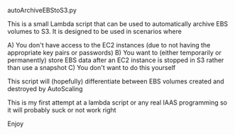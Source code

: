 autoArchiveEBStoS3.py

This is a small Lambda script that can be used to automatically archive EBS volumes to S3.
It is designed to be used in scenarios where

A) You don't have access to the EC2 instances (due to not having the appropriate key pairs or passwords)
B) You want to (either temporarily or permanently) store EBS data after an EC2 instance is stopped in S3 rather than use a snapshot
C) You don't want to do this yourself

This script will (hopefully) differentiate between EBS volumes created and destroyed by AutoScaling

This is my first attempt at a lambda script or any real IAAS programming so it will probably suck or not work right

Enjoy